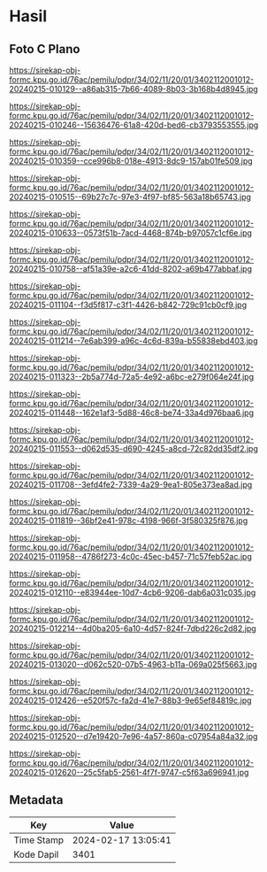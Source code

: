 # Hasil

## Foto C Plano

https://sirekap-obj-formc.kpu.go.id/76ac/pemilu/pdpr/34/02/11/20/01/3402112001012-20240215-010129--a86ab315-7b66-4089-8b03-3b168b4d8945.jpg

https://sirekap-obj-formc.kpu.go.id/76ac/pemilu/pdpr/34/02/11/20/01/3402112001012-20240215-010246--15636476-61a8-420d-bed6-cb3793553555.jpg

https://sirekap-obj-formc.kpu.go.id/76ac/pemilu/pdpr/34/02/11/20/01/3402112001012-20240215-010359--cce996b8-018e-4913-8dc9-157ab01fe509.jpg

https://sirekap-obj-formc.kpu.go.id/76ac/pemilu/pdpr/34/02/11/20/01/3402112001012-20240215-010515--69b27c7c-97e3-4f97-bf85-563a18b65743.jpg

https://sirekap-obj-formc.kpu.go.id/76ac/pemilu/pdpr/34/02/11/20/01/3402112001012-20240215-010633--0573f51b-7acd-4468-874b-b97057c1cf6e.jpg

https://sirekap-obj-formc.kpu.go.id/76ac/pemilu/pdpr/34/02/11/20/01/3402112001012-20240215-010758--af51a39e-a2c6-41dd-8202-a69b477abbaf.jpg

https://sirekap-obj-formc.kpu.go.id/76ac/pemilu/pdpr/34/02/11/20/01/3402112001012-20240215-011104--f3d5f817-c3f1-4426-b842-729c91cb0cf9.jpg

https://sirekap-obj-formc.kpu.go.id/76ac/pemilu/pdpr/34/02/11/20/01/3402112001012-20240215-011214--7e6ab399-a96c-4c6d-839a-b55838ebd403.jpg

https://sirekap-obj-formc.kpu.go.id/76ac/pemilu/pdpr/34/02/11/20/01/3402112001012-20240215-011323--2b5a774d-72a5-4e92-a6bc-e279f064e24f.jpg

https://sirekap-obj-formc.kpu.go.id/76ac/pemilu/pdpr/34/02/11/20/01/3402112001012-20240215-011448--162e1af3-5d88-46c8-be74-33a4d976baa6.jpg

https://sirekap-obj-formc.kpu.go.id/76ac/pemilu/pdpr/34/02/11/20/01/3402112001012-20240215-011553--d062d535-d690-4245-a8cd-72c82dd35df2.jpg

https://sirekap-obj-formc.kpu.go.id/76ac/pemilu/pdpr/34/02/11/20/01/3402112001012-20240215-011708--3efd4fe2-7339-4a29-9ea1-805e373ea8ad.jpg

https://sirekap-obj-formc.kpu.go.id/76ac/pemilu/pdpr/34/02/11/20/01/3402112001012-20240215-011819--36bf2e41-978c-4198-966f-3f580325f876.jpg

https://sirekap-obj-formc.kpu.go.id/76ac/pemilu/pdpr/34/02/11/20/01/3402112001012-20240215-011958--4786f273-4c0c-45ec-b457-71c57feb52ac.jpg

https://sirekap-obj-formc.kpu.go.id/76ac/pemilu/pdpr/34/02/11/20/01/3402112001012-20240215-012110--e83944ee-10d7-4cb6-9206-dab6a031c035.jpg

https://sirekap-obj-formc.kpu.go.id/76ac/pemilu/pdpr/34/02/11/20/01/3402112001012-20240215-012214--4d0ba205-6a10-4d57-824f-7dbd226c2d82.jpg

https://sirekap-obj-formc.kpu.go.id/76ac/pemilu/pdpr/34/02/11/20/01/3402112001012-20240215-013020--d062c520-07b5-4963-b11a-069a025f5663.jpg

https://sirekap-obj-formc.kpu.go.id/76ac/pemilu/pdpr/34/02/11/20/01/3402112001012-20240215-012426--e520f57c-fa2d-41e7-88b3-9e65ef84819c.jpg

https://sirekap-obj-formc.kpu.go.id/76ac/pemilu/pdpr/34/02/11/20/01/3402112001012-20240215-012520--d7e19420-7e96-4a57-860a-c07954a84a32.jpg

https://sirekap-obj-formc.kpu.go.id/76ac/pemilu/pdpr/34/02/11/20/01/3402112001012-20240215-012620--25c5fab5-2561-4f7f-9747-c5f63a696941.jpg


## Metadata

| Key        | Value               |
| ---------- | ------------------- |
| Time Stamp | 2024-02-17 13:05:41 |
| Kode Dapil | 3401                |



